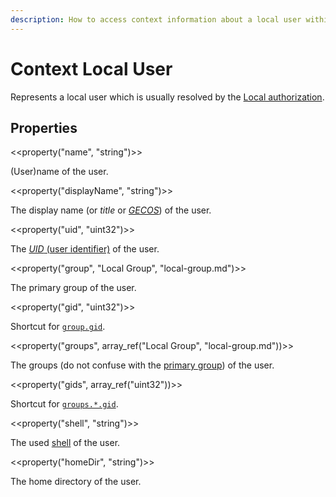 ```yaml
---
description: How to access context information about a local user within Bifröst.
---
```


# Context Local User

Represents a local user which is usually resolved by the [Local authorization](../authorization/local.md).

## Properties

<<property("name", "string")>>

(User)name of the user.

<<property("displayName", "string")>>

The display name (or _title_ or [_GECOS_](https://en.wikipedia.org/wiki/Gecos_field)) of the user.

<<property("uid", "uint32")>>

The [_UID_ (user identifier)](https://en.wikipedia.org/wiki/User_identifier) of the user.

<<property("group", "Local Group", "local-group.md")>>

The primary group of the user.

<<property("gid", "uint32")>>

Shortcut for [`group.gid`](#property-group).

<<property("groups", array_ref("Local Group", "local-group.md"))>>

The groups (do not confuse with the [primary group](#property-group)) of the user.

<<property("gids", array_ref("uint32"))>>

Shortcut for [`groups.*.gid`](#property-groups).

<<property("shell", "string")>>

The used [shell](https://en.wikipedia.org/wiki/Shell_(computing)) of the user.

<<property("homeDir", "string")>>

The home directory of the user.
